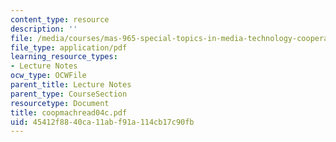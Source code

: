 ```yaml
---
content_type: resource
description: ''
file: /media/courses/mas-965-special-topics-in-media-technology-cooperative-machines-fall-2003/45412f8840ca11abf91a114cb17c90fb_coopmachread04c.pdf
file_type: application/pdf
learning_resource_types:
- Lecture Notes
ocw_type: OCWFile
parent_title: Lecture Notes
parent_type: CourseSection
resourcetype: Document
title: coopmachread04c.pdf
uid: 45412f88-40ca-11ab-f91a-114cb17c90fb
---
```


